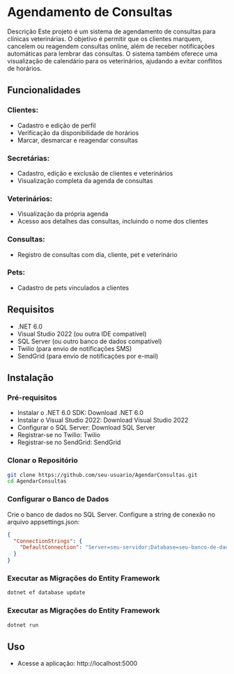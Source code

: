 # Agendamento de Consultas
Descrição
Este projeto é um sistema de agendamento de consultas para clínicas veterinárias. O objetivo é permitir que os clientes marquem, cancelem ou reagendem consultas online, além de receber notificações automáticas para lembrar das consultas. O sistema também oferece uma visualização de calendário para os veterinários, ajudando a evitar conflitos de horários.

## Funcionalidades

### Clientes:

-   Cadastro e edição de perfil
-   Verificação da disponibilidade de horários
-   Marcar, desmarcar e reagendar consultas

### Secretárias:

- Cadastro, edição e exclusão de clientes e veterinários
- Visualização completa da agenda de consultas

### Veterinários:

- Visualização da própria agenda
- Acesso aos detalhes das consultas, incluindo o nome dos clientes

### Consultas:

- Registro de consultas com dia, cliente, pet e veterinário
### Pets:

- Cadastro de pets vinculados a clientes

## Requisitos
- .NET 6.0
- Visual Studio 2022 (ou outra IDE compatível)
- SQL Server (ou outro banco de dados compatível)
- Twilio (para envio de notificações SMS)
- SendGrid (para envio de notificações por e-mail)
## Instalação
### Pré-requisitos
- Instalar o .NET 6.0 SDK: Download .NET 6.0
- Instalar o Visual Studio 2022: Download Visual Studio 2022
- Configurar o SQL Server: Download SQL Server
- Registrar-se no Twilio: Twilio
- Registrar-se no SendGrid: SendGrid
### Clonar o Repositório

```bash
git clone https://github.com/seu-usuario/AgendarConsultas.git
cd AgendarConsultas
```
### Configurar o Banco de Dados
Crie o banco de dados no SQL Server.
Configure a string de conexão no arquivo appsettings.json:

```json
{
  "ConnectionStrings": {
    "DefaultConnection": "Server=seu-servidor;Database=seu-banco-de-dados;User Id=seu-usuario;Password=sua-senha;"
  }
}
```

### Executar as Migrações do Entity Framework

```bash
dotnet ef database update
```

### Executar as Migrações do Entity Framework

```bash
dotnet run
```

## Uso
- Acesse a aplicação: http://localhost:5000
